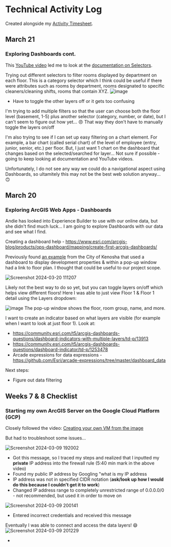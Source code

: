 # Technical Activity Log 

Created alongside my [Activity Timesheet](https://docs.google.com/spreadsheets/d/1l5CtPyyME90kUm4xr6jZesHhcpF23J1mbdviPXfV1iE/edit?usp=sharing). 

## March 21
### Exploring Dashboards cont. 

This [YouTube video](https://www.youtube.com/watch?v=pGBpdZOBwko) led me to look at the [documentation on Selectors](https://doc.arcgis.com/en/dashboards/latest/create-and-share/selectors.htm). 

Trying out different selectors to filter rooms displayed by department on each floor. This is a category selector which I think could be useful if there were attributes such as rooms by department, rooms designated to specific cleaners/cleaning shifts, rooms that contain XYZ. 
![image](https://github.com/chloenev/log/assets/146447252/abb104e6-4b5e-42d8-9d0f-bdef3b06e139)
* Have to toggle the other layers off or it gets too confusing

I'm trying to add multiple filters so that the user can choose both the floor level (basement, 1-5) plus another selector (category, number, or date), but I can't seem to figure out how yet... 😠 That way they don't have to manually toggle the layers on/off

I'm also trying to see if I can set up easy filtering on a chart element. For example, a bar chart (called serial chart) of the level of employee (entry, junior, senior, etc.) per floor. But, I just want 1 chart on the dashboard that changes based on the selected/searched for layer... Not sure if possible - going to keep looking at documentation and YouTube videos.

Unfortunately, I do not see any way we could do a navigational aspect using Dashboards, so ultamitely this may not be the best web solution anyway... 🙃



## March 20
### Exploring ArcGIS Web Apps - Dashboards

Andie has looked into Experience Builder to use with our online data, but she didn't find much luck... I am going to explore Dashboards with our data and see what I find. 

Creating a dashboard help - https://www.esri.com/arcgis-blog/products/ops-dashboard/mapping/create-first-arcgis-dashboards/ 

Previously found [an example](https://www.arcgis.com/apps/dashboards/c1620b1dfaec4c5fa6897df5f74e1a90) from the City of Kenosha that used a dashboard to display development properties & within a pop-up window had a link to floor plan. I thought that could be useful to our project scope.

![Screenshot 2024-03-20 111207](https://github.com/chloenev/log/assets/146447252/7b7df0af-bb73-47d4-9c1f-53f906bebe54)

Likely not the best way to do so yet, but you can toggle layers on/off which helps view different floors! Here I was able to just view Floor 1 & Floor 1 detail using the Layers dropdown:

![image](https://github.com/chloenev/log/assets/146447252/2263c6d3-946c-41c1-ae65-0ee9b2a5e4f6)
The pop-up window shows the floor, room group, name, and more. 

I want to create an indicator based on what layers are visible (for example when I want to look at just floor 1). 
Look at: 
* https://community.esri.com/t5/arcgis-dashboards-questions/dashboard-indicators-with-multiple-layers/td-p/13913
* https://community.esri.com/t5/arcgis-dashboards-questions/dashboard-indicator/td-p/1253478
* Arcade expressions for data expressions - https://github.com/Esri/arcade-expressions/tree/master/dashboard_data

Next steps:
* Figure out data filtering


## Weeks 7 & 8 Checklist
### Starting my own ArcGIS Server on the Google Cloud Platform (GCP)

Closely followed the video: [Creating your own VM from the image](https://www.youtube.com/watch?v=dyFeyBX9jIY)

But had to troubleshoot some issues... 

![Screenshot 2024-03-09 192002](https://github.com/chloenev/log/assets/146447252/e21dd656-43bb-47dc-ab79-86a9773345de)

* Got this message, so I traced my steps and realized that I inputted my **private** IP address into the firewall rule (5:40 min mark in the above video) 
* Found my public IP address by Googling "what is my IP address
* IP address was not in specified CIDR notation (**ask/look up how I would do this because I couldn't get it to work**)
* Changed IP address range to completely unrestricted range of 0.0.0.0/0 - not recommended, but used it in order to move on 

![Screenshot 2024-03-09 200141](https://github.com/chloenev/log/assets/146447252/5f0d2015-86cb-44d0-8c30-ea486fb13a29)

* Entered incorrect credentials and received this message

Eventually I was able to connect and access the data layers! 😄
![Screenshot 2024-03-09 201229](https://github.com/chloenev/log/assets/146447252/bae99354-6a45-4f78-b39e-ea788362f036)

* 
